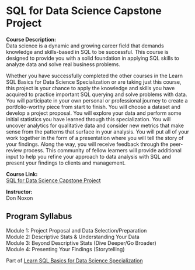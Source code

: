 # SQL for Data Science Capstone Project
**Course Description:<br>**
Data science is a dynamic and growing career field that demands knowledge and skills-based in SQL to be successful. This course is designed to provide you with a solid foundation in applying SQL skills to analyze data and solve real business problems.

Whether you have successfully completed the other courses in the Learn SQL Basics for Data Science Specialization or are taking just this course, this project is your chance to apply the knowledge and skills you have acquired to practice important SQL  querying and solve problems with data. You will participate in your own personal or professional journey to create a portfolio-worthy piece from start to finish. You will choose a dataset and develop a project proposal. You will explore your data and perform some initial statistics you have learned through this specialization. You will uncover analytics for qualitative data and consider new metrics that make sense from the patterns that surface in your analysis. You will put all of your work together in the form of a presentation where you will tell the story of your findings. Along the way, you will receive feedback through the peer-review process. This community of fellow learners will provide additional input to help you refine your approach to data analysis with SQL and present your findings to clients and management.

**Course Link:** <br>
[SQL for Data Science Capstone Project](https://www.coursera.org/learn/sql-data-science-capstone/home/info)

**Instructor:**<br>
Don Noxon

## Program Syllabus
Module 1: Project Proposal and Data Selection/Preparation<br>
Module 2: Descriptive Stats & Understanding Your Data<br>
Module 3: Beyond Descriptive Stats (Dive Deeper/Go Broader)<br>
Module 4: Presenting Your Findings (Storytelling)<br>

Part of [Learn SQL Basics for Data Science Specialization](https://www.coursera.org/specializations/learn-sql-basics-data-science)
